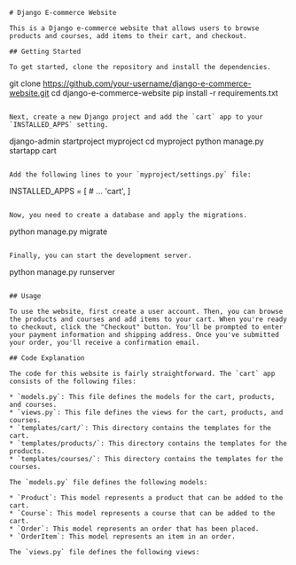  ```
# Django E-commerce Website

This is a Django e-commerce website that allows users to browse products and courses, add items to their cart, and checkout.

## Getting Started

To get started, clone the repository and install the dependencies.

```
git clone https://github.com/your-username/django-e-commerce-website.git
cd django-e-commerce-website
pip install -r requirements.txt
```

Next, create a new Django project and add the `cart` app to your `INSTALLED_APPS` setting.

```
django-admin startproject myproject
cd myproject
python manage.py startapp cart
```

Add the following lines to your `myproject/settings.py` file:

```
INSTALLED_APPS = [
    # ...
    'cart',
]
```

Now, you need to create a database and apply the migrations.

```
python manage.py migrate
```

Finally, you can start the development server.

```
python manage.py runserver
```

## Usage

To use the website, first create a user account. Then, you can browse the products and courses and add items to your cart. When you're ready to checkout, click the "Checkout" button. You'll be prompted to enter your payment information and shipping address. Once you've submitted your order, you'll receive a confirmation email.

## Code Explanation

The code for this website is fairly straightforward. The `cart` app consists of the following files:

* `models.py`: This file defines the models for the cart, products, and courses.
* `views.py`: This file defines the views for the cart, products, and courses.
* `templates/cart/`: This directory contains the templates for the cart.
* `templates/products/`: This directory contains the templates for the products.
* `templates/courses/`: This directory contains the templates for the courses.

The `models.py` file defines the following models:

* `Product`: This model represents a product that can be added to the cart.
* `Course`: This model represents a course that can be added to the cart.
* `Order`: This model represents an order that has been placed.
* `OrderItem`: This model represents an item in an order.

The `views.py` file defines the following views:



